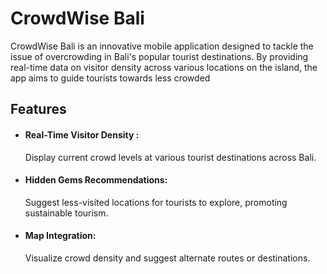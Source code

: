 # CrowdWise Bali

CrowdWise Bali is an innovative mobile application designed to tackle the issue of overcrowding in Bali's popular tourist destinations. By providing real-time data on visitor density across various locations on the island, the app aims to guide tourists towards less crowded

## Features
* #### Real-Time Visitor Density : 
  Display current crowd levels at various tourist destinations across Bali.
* #### Hidden Gems Recommendations: 
  Suggest less-visited locations for tourists to explore, promoting sustainable tourism.
* #### Map Integration: 
  Visualize crowd density and suggest alternate routes or destinations.
